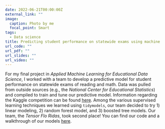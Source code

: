 ```yaml
---
date: 2022-06-21T00:00:00Z
external_link: ""
image:
  caption: Photo by me
  focal_point: Smart
tags: 
  - Data science
title: Predicting student performance on statewide exams using machine learning
url_code: ""
url_pdf: ""
url_slides: ""
url_video: ""
---
```


For my final project in *Applied Machine Learning for Educational Data Science*, I worked with a team to develop a predictive model for student performance on statewide exams of reading and math. Data was pulled from outside sources (e.g., the *National Center for Educational Statistics*) and compiled to train and tune our predictive model. Information regarding the Kaggle competition can be found [here](https://www.kaggle.com/competitions/edld-654-fall-2020/overview/description). Among the various supervised learning techniques we learned using `tidymodels`, our team decided to try 1) linear modeling, 2) random forest model, and 3) boosted tree models. Our team, the *Tensor Flo Ridas*, took second place! You can find our code and a walkthrough of our models [here](https://camkay.github.io/edld654_blog/index.html).
